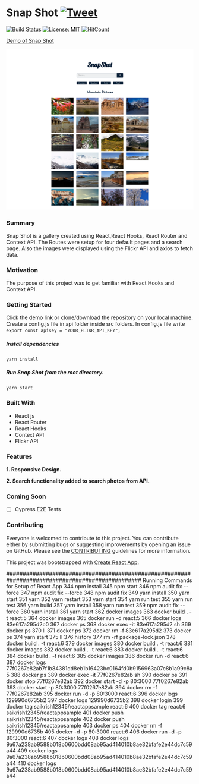 # Snap Shot [![Tweet](https://img.shields.io/twitter/url/http/shields.io.svg?style=social)](https://twitter.com/intent/tweet?text=See%20this%20react%20example&url=https://yog9.github.io/SnapShot/&hashtags=react,context-api,freecodecamp,developers)

[![Build Status](https://travis-ci.org/Yog9/SnapShot.svg?branch=master)](https://travis-ci.org/Yog9/SnapShot)
[![License: MIT](https://img.shields.io/badge/License-MIT-yellow.svg)](https://opensource.org/licenses/MIT)
[![HitCount](http://hits.dwyl.com/Yog9/SnapShot.svg)](http://hits.dwyl.com/Yog9/SnapShot)

[Demo of Snap Shot](https://yog9.github.io/SnapShot/)

![](/snapscout.png)

### Summary

Snap Shot is a gallery created using React,React Hooks, React Router and Context API. The Routes were setup for four default pages and a search page. Also the images were displayed using the Flickr API and axios to fetch data.

### Motivation

The purpose of this project was to get familiar with React Hooks and Context API.

### Getting Started

Click the demo link or clone/download the repository on your local machine.
Create a config.js file in api folder inside src folders. In config.js file write
`export const apiKey = "YOUR_FLIKR_API_KEY";`

##### Install dependencies

`yarn install`

##### Run Snap Shot from the root directory.

`yarn start`

### Built With

- React js
- React Router
- React Hooks
- Context API
- Flickr API

### Features

**1. Responsive Design.**

**2. Search functionality added to search photos from API.**

### Coming Soon

- [ ] Cypress E2E Tests

### Contributing

Everyone is welcomed to contribute to this project. You can contribute either by submitting bugs or suggesting improvements by opening an issue on GitHub. Please see the [CONTRIBUTING](CONTRIBUTING.md) guidelines for more information.

This project was bootstrapped with [Create React App](https://github.com/facebook/create-react-app).


#################################################################################################
Running Commands for Setup of React App
  344  npm install
  345  npm start
  346  npm audit fix --force
  347  npm audit fix --force
  348  npm audit fix
  349  yarn install
  350  yarn start
  351  yarn
  352  yarn restart
  353  yarn start
  354  yarn run test
  355  yarn run test
  356  yarn build
  357  yarn install
  358  yarn run test
  359  npm audit fix --force
  360  yarn install
  361  yarn start
  362  docker images
  363  docker build . -t react:5
  364  docker images
  365  docker run -d react:5
  366  docker logs 83e617a295d2c0
  367  docker ps
  368  docker exec -it 83e617a295d2 sh
  369  docker ps
  370  ll
  371  docker ps
  372  docker rm -f 83e617a295d2
  373  docker ps
  374  yarn start
  375  ll
  376  history
  377  rm -rf package-lock.json
  378  docker build . -t react:6
  379  docker images
  380  docker build . -t react:6
  381  docker images
  382  docker build . -t react:6
  383  docker build . -t react:6
  384  docker build . -t react:6
  385  docker images
  386  docker run -d react:6
  387  docker logs 77f0267e82ab7f1b84381dd8eb1b16423bc0164fd0b9156963a07c8b1a99c8a5
  388  docker ps
  389  docker exec -it 77f0267e82ab sh
  390  docker ps
  391  docker stop 77f0267e82ab
  392  docker start -d -p 80:3000 77f0267e82ab
  393  docker start -p 80:3000 77f0267e82ab
  394  docker rm -f 77f0267e82ab
  395  docker run -d -p 80:3000 react:6
  396  docker logs 129990d6735b2
  397  docker logs 129990d6735b2
  398  docker login
  399  docker tag saikrish12345/reactappsample react:6
  400  docker tag  react:6 saikrish12345/reactappsample
  401  docker push saikrish12345/reactappsample
  402  docker push saikrish12345/reactappsample
  403  docker ps
  404  docker rm -f 129990d6735b
  405  docker -d -p 80:3000 react:6
  406  docker run -d -p 80:3000 react:6
  407  docker logs
  408  docker logs 9a67a238ab9588b018b0600bdd08ab95ad414010b8ae32bfafe2e44dc7c59a44
  409  docker logs 9a67a238ab9588b018b0600bdd08ab95ad414010b8ae32bfafe2e44dc7c59a44
  410  docker logs 9a67a238ab9588b018b0600bdd08ab95ad414010b8ae32bfafe2e44dc7c59a44
  

